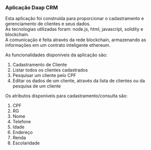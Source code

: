 ### Aplicação Daap CRM

Esta aplicação foi construída para proporcionar o cadastramento e gerenciamento de clientes e seus dados.<br>
As tecnologias utilizadas foram: node.js, html, javascript, solidity e blockchain.<br>
A comunicação é feita através da rede blockchain, armazenando as informações em um contrato inteligente ethereum.<br>

As funcionalidades disponíveis da aplicação são:

<ol>
    <li> Cadastramento de Cliente</li>
    <li> Listar todos os clientes cadastrados</li>
    <li> Pesquisar um cliente pelo CPF </li>
    <li> Editar os dados de um cliente, através da lista de clientes ou da pesquisa de um cliente </li>
</ol>

Os atributos disponíveis para cadastramento/consulta são:

<ol>
    <li> CPF</li>
    <li> RG</li>
    <li> Nome </li>
    <li> Telefone </li>
    <li> Idade </li>
    <li> Endereço </li>
    <li> Renda </li>
    <li> Escolaridade </li>
</ol>